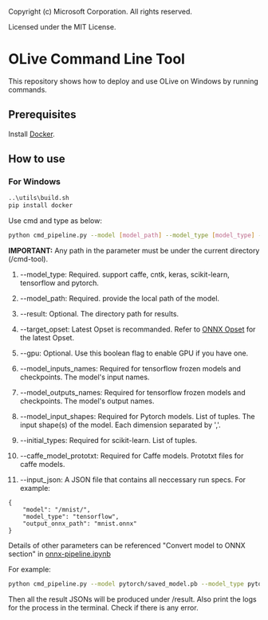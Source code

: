 Copyright (c) Microsoft Corporation. All rights reserved.

Licensed under the MIT License.


# OLive Command Line Tool

This repository shows how to deploy and use OLive on Windows by running commands.

## Prerequisites
Install [Docker](https://docs.docker.com/install/).

## How to use
### For Windows
```bash
..\utils\build.sh
pip install docker
```

Use cmd and type as below:
```bash
python cmd_pipeline.py --model [model_path] --model_type [model_type] --result [result_directory_path] [--other_parameters] [other parameters' value]
```
**IMPORTANT:** Any path in the parameter must be under the current directory (/cmd-tool).


1. --model_type: Required. support caffe, cntk, keras, scikit-learn, tensorflow and pytorch.

2. --model_path: Required. provide the local path of the model. 

3. --result: Optional. The directory path for results.

4. --target_opset: Latest Opset is recommanded. Refer to [ONNX Opset](https://github.com/microsoft/onnxruntime/blob/master/docs/Versioning.md#version-matrix) for the latest Opset. 

5. --gpu: Optional. Use this boolean flag to enable GPU if you have one.

6. --model_inputs_names: Required for tensorflow frozen models and checkpoints. The model's input names.  

7. --model_outputs_names: Required for tensorflow frozen models and checkpoints. The model's output names. 

8. --model_input_shapes: Required for Pytorch models. List of tuples. The input shape(s) of the model. Each dimension separated by ','.  

9. --initial_types: Required for scikit-learn. List of tuples.

10. --caffe_model_prototxt: Required for Caffe models. Prototxt files for caffe models. 

11. --input_json: A JSON file that contains all neccessary run specs. For example:
```
{
    "model": "/mnist/",
    "model_type": "tensorflow",
    "output_onnx_path": "mnist.onnx"
}
```

Details of other parameters can be referenced "Convert model to ONNX section" in [onnx-pipeline.ipynb](../notebook/onnx-pipeline.ipynb)

For example:
```bash
python cmd_pipeline.py --model pytorch/saved_model.pb --model_type pytorch --model_input_shapes (3,3,224,224) --result result/
```

Then all the result JSONs will be produced under /result.
Also print the logs for the process in the terminal. Check if there is any error.
